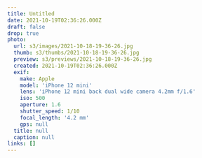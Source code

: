 ```yaml
---
title: Untitled
date: 2021-10-19T02:36:26.000Z
draft: false
drop: true
photo:
  url: s3/images/2021-10-18-19-36-26.jpg
  thumb: s3/thumbs/2021-10-18-19-36-26.jpg
  preview: s3/previews/2021-10-18-19-36-26.jpg
  created: 2021-10-19T02:36:26.000Z
  exif:
    make: Apple
    model: 'iPhone 12 mini'
    lens: 'iPhone 12 mini back dual wide camera 4.2mm f/1.6'
    iso: 500
    aperture: 1.6
    shutter_speed: 1/10
    focal_length: '4.2 mm'
    gps: null
  title: null
  caption: null
links: []
---
```

